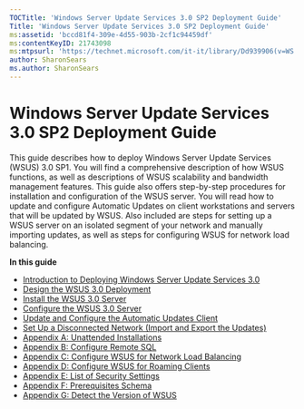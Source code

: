 ```yaml
---
TOCTitle: 'Windows Server Update Services 3.0 SP2 Deployment Guide'
Title: 'Windows Server Update Services 3.0 SP2 Deployment Guide'
ms:assetid: 'bccd81f4-309e-4d55-903b-2cf1c94459df'
ms:contentKeyID: 21743098
ms:mtpsurl: 'https://technet.microsoft.com/it-it/library/Dd939906(v=WS.10)'
author: SharonSears
ms.author: SharonSears
---
```


Windows Server Update Services 3.0 SP2 Deployment Guide
=======================================================

This guide describes how to deploy Windows Server Update Services (WSUS) 3.0 SP1. You will find a comprehensive description of how WSUS functions, as well as descriptions of WSUS scalability and bandwidth management features. This guide also offers step-by-step procedures for installation and configuration of the WSUS server. You will read how to update and configure Automatic Updates on client workstations and servers that will be updated by WSUS. Also included are steps for setting up a WSUS server on an isolated segment of your network and manually importing updates, as well as steps for configuring WSUS for network load balancing.

**In this guide**

-   [Introduction to Deploying Windows Server Update Services 3.0](https://technet.microsoft.com/8df1a00b-9dd2-463e-a2d7-cb209d1c9392)
-   [Design the WSUS 3.0 Deployment](https://technet.microsoft.com/31b20259-1b32-4316-959e-84b478705cc6)
-   [Install the WSUS 3.0 Server](https://technet.microsoft.com/2cd2d2ac-47e8-461f-99bd-db6bd3af1dfc)
-   [Configure the WSUS 3.0 Server](https://technet.microsoft.com/e95c9c57-a21f-49de-a80f-31c89678fa9e)
-   [Update and Configure the Automatic Updates Client](https://technet.microsoft.com/d3d56210-9f71-49b7-b0d1-a04fb52d4e53)
-   [Set Up a Disconnected Network (Import and Export the Updates)](https://technet.microsoft.com/9ee2ea63-ef22-47b4-93e7-84fb603e1afc)
-   [Appendix A: Unattended Installations](https://technet.microsoft.com/2443408e-5bd2-4b1f-b0a5-7ee1452fe5bc)
-   [Appendix B: Configure Remote SQL](https://technet.microsoft.com/c7054b82-8ed6-4774-9252-46c84e50ef8c)
-   [Appendix C: Configure WSUS for Network Load Balancing](https://technet.microsoft.com/ad30cc5d-ceaa-41a0-9e22-7b1ca15e2852)
-   [Appendix D: Configure WSUS for Roaming Clients](https://technet.microsoft.com/7944571d-5149-4f69-814e-d0daeaef2f7f)
-   [Appendix E: List of Security Settings](https://technet.microsoft.com/0b284e97-679b-4d0f-83e5-99e68bce5fb9)
-   [Appendix F: Prerequisites Schema](https://technet.microsoft.com/170dfdca-1c10-4759-99d6-be280f768e11)
-   [Appendix G: Detect the Version of WSUS](https://technet.microsoft.com/3f922746-6a64-4ba4-827f-e0cafa57fba1)
